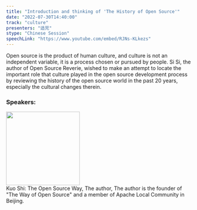 ```yaml
---
title: "Introduction and thinking of 'The History of Open Source'"
date: "2022-07-30T14:40:00"
track: "culture"
presenters: "适兕"
stype: "Chinese Session"
speechLink: "https://www.youtube.com/embed/RJNs-KLkezs"
---
```

Open source is the product of human culture, and culture is not an independent variable, it is a process chosen or pursued by people. Si Si, the author of Open Source Reverie, wished to make an attempt to locate the important role that culture played in the open source development process by reviewing the history of the open source world in the past 20 years, especially the cultural changes therein.
 ### Speakers: 
 <img src="images/speaker/1101.png" width="200" /><br>Kuo Shi: The Open Source Way, The author, The author is the founder of "The Way of Open Source" and a member of Apache Local Community in Beijing.

 
